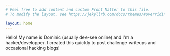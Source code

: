 ```yaml
---
# Feel free to add content and custom Front Matter to this file.
# To modify the layout, see https://jekyllrb.com/docs/themes/#overriding-theme-defaults

layout: home
---
```


Hello! My name is Dominic (usually dee-see online) and I'm a hacker/developper. I created this quickly to post challenge writeups and occasional hacking blogs!
